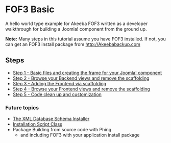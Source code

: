 # FOF3 Basic
A hello world type example for Akeeba FOF3 written as a developer walkthrough for building a Joomla! component from the ground up.

**Note:** Many steps in this tutorial assume you have FOF3 installed. If not, you can get an FOF3 install package from http://Akeebabackup.com

## Steps
- [Step 1 - Basic files and creating the frame for your Joomla! component](https://github.com/photodude/FOF3-Basic/tree/step-1-basic-files)
- [Step 2 - Browse your Backend views and remove the scaffolding](https://github.com/photodude/FOF3-Basic/tree/step-2-remove-scaffolding)
- [Step 3 - Adding the Frontend via scaffolding](https://github.com/photodude/FOF3-Basic/tree/step-3-adding-the-site-side)
- [Step 4 - Browse your Frontend views and remove the scaffolding](https://github.com/photodude/FOF3-Basic/tree/step-4-remove-scaffolding)
- [Step 5 - Code clean up and customization](https://github.com/photodude/FOF3-Basic/tree/step-5-clean-up)

### Future topics
- [The XML Database Schema Installer](https://github.com/akeeba/fof/wiki/The-XML-Database-Schema-Installer)
- [Installation Script Class](https://github.com/akeeba/fof/wiki/The-InstallScript-class)
- Package Building from source code with Phing
  - and including FOF3 with your application install package
